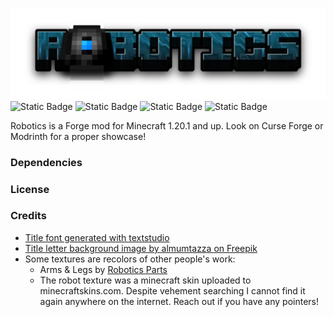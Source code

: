 ![](logo.png)
![Static Badge](https://img.shields.io/badge/Version-1.0-134a5d?style=for-the-badge)
![Static Badge](https://img.shields.io/badge/-Modrinth-555555?style=for-the-badge&logo=modrinth&link=https%3A%2F%2Fmodrinth.com%2F)
![Static Badge](https://img.shields.io/badge/-CurseForge-555555?style=for-the-badge&logo=curseforge)
![Static Badge](https://img.shields.io/badge/-Github-555555?style=for-the-badge&logo=github&link=https%3A%2F%2Fgithub.com%2F)


Robotics is a Forge mod for Minecraft 1.20.1 and up. Look on Curse Forge or Modrinth for a proper showcase!

### Dependencies



### License

### Credits
- <a href="https://www.textstudio.com/">Title font generated with textstudio</a>
- <a href="https://de.freepik.com/vektoren-kostenlos/3d-stil-schwarzer-hintergrund-mit-papierschicht_36325403.htm#fromView=search&page=1&position=16&uuid=431323a0-2833-4efb-b4e8-16da59daff7d">Title letter background image by almumtazza on Freepik</a>
- Some textures are recolors of other people's work:
  - Arms & Legs by [Robotics Parts](https://www.curseforge.com/minecraft/mc-mods/roboticparts)
  - The robot texture was a minecraft skin uploaded to minecraftskins.com. Despite vehement searching I cannot find it again anywhere on the internet. Reach out if you have any pointers!